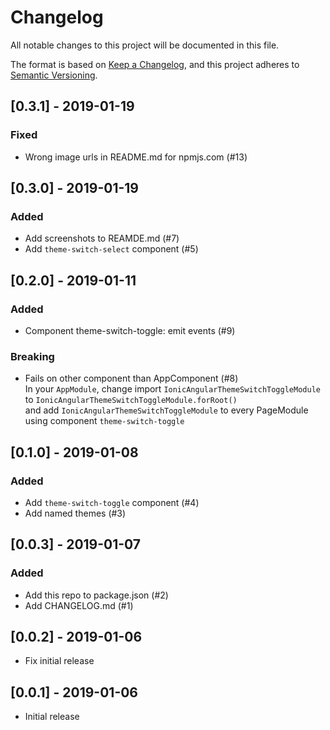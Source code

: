 # Changelog
All notable changes to this project will be documented in this file.

The format is based on [Keep a Changelog](https://keepachangelog.com/en/1.0.0/),
and this project adheres to [Semantic Versioning](https://semver.org/spec/v2.0.0.html).

## [0.3.1] - 2019-01-19
### Fixed
- Wrong image urls in README.md for npmjs.com (#13)

## [0.3.0] - 2019-01-19
### Added
- Add screenshots to REAMDE.md (#7)
- Add `theme-switch-select` component (#5)

## [0.2.0] - 2019-01-11
### Added
- Component theme-switch-toggle: emit events (#9)

### Breaking
- Fails on other component than AppComponent (#8)  
  In your `AppModule`, change import `IonicAngularThemeSwitchToggleModule` to `IonicAngularThemeSwitchToggleModule.forRoot()`  
  and add `IonicAngularThemeSwitchToggleModule` to every PageModule using component `theme-switch-toggle`

## [0.1.0] - 2019-01-08
### Added
- Add `theme-switch-toggle` component (#4)
- Add named themes (#3)

## [0.0.3] - 2019-01-07
### Added
- Add this repo to package.json (#2)
- Add CHANGELOG.md (#1)

## [0.0.2] - 2019-01-06
- Fix initial release 

## [0.0.1] - 2019-01-06
- Initial release 
